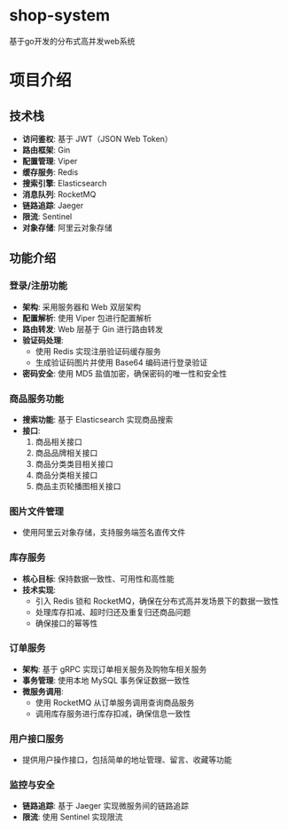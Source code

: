 # shop-system
基于go开发的分布式高并发web系统
# 项目介绍
## 技术栈

- **访问鉴权**: 基于 JWT（JSON Web Token）
- **路由框架**: Gin
- **配置管理**: Viper
- **缓存服务**: Redis
- **搜索引擎**: Elasticsearch
- **消息队列**: RocketMQ
- **链路追踪**: Jaeger
- **限流**: Sentinel
- **对象存储**: 阿里云对象存储

## 功能介绍

### 登录/注册功能

- **架构**: 采用服务器和 Web 双层架构
- **配置解析**: 使用 Viper 包进行配置解析
- **路由转发**: Web 层基于 Gin 进行路由转发
- **验证码处理**:
  - 使用 Redis 实现注册验证码缓存服务
  - 生成验证码图片并使用 Base64 编码进行登录验证
- **密码安全**: 使用 MD5 盐值加密，确保密码的唯一性和安全性

### 商品服务功能

- **搜索功能**: 基于 Elasticsearch 实现商品搜索
- **接口**:
  1. 商品相关接口
  2. 商品品牌相关接口
  3. 商品分类类目相关接口
  4. 商品分类相关接口
  5. 商品主页轮播图相关接口

### 图片文件管理

- 使用阿里云对象存储，支持服务端签名直传文件

### 库存服务

- **核心目标**: 保持数据一致性、可用性和高性能
- **技术实现**:
  - 引入 Redis 锁和 RocketMQ，确保在分布式高并发场景下的数据一致性
  - 处理库存扣减、超时归还及重复归还商品问题
  - 确保接口的幂等性

### 订单服务

- **架构**: 基于 gRPC 实现订单相关服务及购物车相关服务
- **事务管理**: 使用本地 MySQL 事务保证数据一致性
- **微服务调用**:
  - 使用 RocketMQ 从订单服务调用查询商品服务
  - 调用库存服务进行库存扣减，确保信息一致性

### 用户接口服务

- 提供用户操作接口，包括简单的地址管理、留言、收藏等功能

### 监控与安全

- **链路追踪**: 基于 Jaeger 实现微服务间的链路追踪
- **限流**: 使用 Sentinel 实现限流
